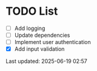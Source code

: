 # TODO List

- [ ] Add logging
- [ ] Update dependencies
- [ ] Implement user authentication
- [x] Add input validation

Last updated: 2025-06-19 02:57
